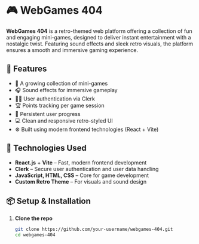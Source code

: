 # 🎮 WebGames 404

**WebGames 404** is a retro-themed web platform offering a collection of fun and engaging mini-games, designed to deliver instant entertainment with a nostalgic twist. Featuring sound effects and sleek retro visuals, the platform ensures a smooth and immersive gaming experience.

## 🌟 Features

- 🎲 A growing collection of mini-games  
- 🎧 Sound effects for immersive gameplay  
- 🧑‍💻 User authentication via Clerk  
- 🏆 Points tracking per game session  
- 💾 Persistent user progress  
- 💻 Clean and responsive retro-styled UI  
- ⚙ Built using modern frontend technologies (React + Vite)

## 🚀 Technologies Used

- **React.js** + **Vite** – Fast, modern frontend development
- **Clerk** – Secure user authentication and user data handling
- **JavaScript, HTML, CSS** – Core for game development
- **Custom Retro Theme** – For visuals and sound design

## 📦 Setup & Installation

1. **Clone the repo**
   ```bash
   git clone https://github.com/your-username/webgames-404.git
   cd webgames-404
